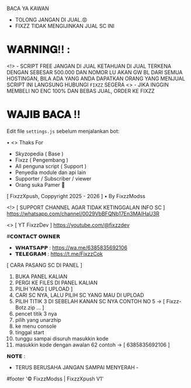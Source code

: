 BACA YA KAWAN
- TOLONG JANGAN DI JUAL.😡
- FIXZZ TIDAK MENGIJINKAN JUAL SC INI

# 𝐖𝐀𝐑𝐍𝐈𝐍𝐆!! :
<!> - SCRIPT FREE JANGAN DI JUAL KETAHUAN DI JUAL TERKENA DENGAN SEBESAR 500.000 DAN NOMOR LU AKAN GW BL DARI SEMUA HOSTINGAN, BILA ADA YANG ANDA DAPATKAN ORANG YANG MENJUAL SCRIPT INI LANGSUNG HUBUNGI `FIXZZ` SEGERA
<\> - JIKA INGGIN MEMBELI NO ENC 100% DAN BEBAS JUAL, ORDER KE FIXZZ 

# 𝐖𝐀𝐉𝐈𝐁 𝐁𝐀𝐂𝐀 !!
Edit file `settings.js` sebelum menjalankan bot:  

• <\> Thaks For
- Skyzopedia ( Base )
- Fixzz ( Pengembang )
- All penguna script ( Support )
- Penyedia module dan api lain
- Supporter / Subscriber / viewer
- Orang suka Pamer 🤔


[ FixzzXpush, Coppyright 2025 - 2026 ]
• By FixzzModss

<!> [ SUPPORT CHANNEL AGAR TIDAK KETINGGALAN INFO SC ]
https://whatsapp.com/channel/0029VbBFQNb17En3MAIHaU3R

<\> [ YT FixzzDev ]
https://youtube.com/@fixzzdev

#𝗖𝗢𝗡𝗧𝗔𝗖𝗧 𝗢𝗪𝗡𝗘𝗥
 - 𝗪𝗛𝗔𝗧𝗦𝗔𝗣𝗣 : https://wa.me/6385835692106
 - 𝗧𝗘𝗟𝗘𝗚𝗥𝗔𝗠 : https://t.me/FixzzCok

[ CARA PASANG SC DI PANEL ]

1. BUKA PANEL KALIAN
2. PERGI KE FILES DI PANEL KALIAN
3. PILIH YANG [ UPLOAD ]
4. CARI SC NYA, LALU PILIH SC YANG MAU DI UPLOAD
5. PILIH TITIK 3 DI SEBELAH KANAN SC NYA 
CONTOH NO 5 ->  [   Fixzz-Botz.zip              ...      ] 
6. pencet titik 3 nya 
7. pilih yang unarzhip
8. ke menu console 
9. tinggal start 
10. tunggu sampai disuruh masukkin kode
11. masukkin kode dengan awalan 62
contoh -> [ 6385835692106 ] 


𝗡𝗢𝗧𝗘 :
- TERUS BERUSAHA JANGAN SAMPAI MENYERAH -

#footer '© FixzzModss | FixzzXpush V1'
